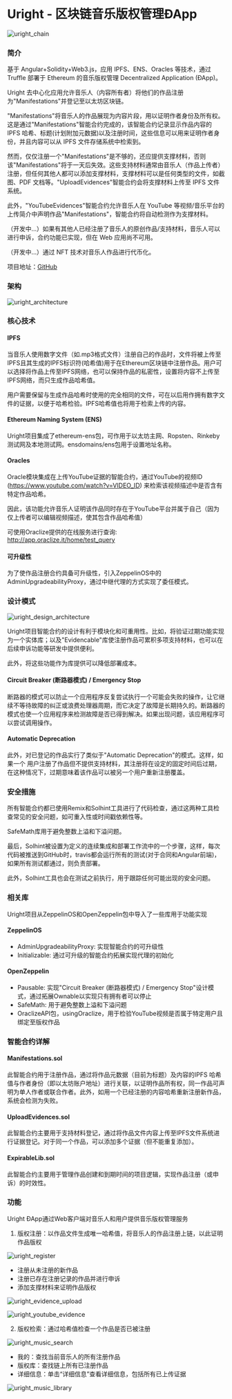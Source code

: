 # Uright - 区块链音乐版权管理ÐApp

![uright_chain](https://image.pseudoyu.com/images/uright_chain.png)

### 简介

基于 Angular+Solidity+Web3.js，应用 IPFS、ENS、Oracles 等技术，通过 Truffle 部署于 Ethereum 的音乐版权管理 Decentralized Application (ÐApp)。

Uright 去中心化应用允许音乐人（内容所有者）将他们的作品注册为"Manifestations"并登记至以太坊区块链。

"Manifestations"将音乐人的作品展现为内容片段，用以证明作者身份及所有权。这是通过"Manifestations"智能合约完成的，该智能合约记录显示作品内容的 IPFS 哈希、标题(计划附加元数据)以及注册时间，这些信息可以用来证明作者身份，并且内容可以从 IPFS 文件存储系统中检索到。

然而，仅仅注册一个"Manifestations"是不够的，还应提供支撑材料，否则该"Manifestations"将于一天后失效。这些支持材料通常由音乐人（作品上传者）注册，但任何其他人都可以添加支撑材料，支撑材料可以是任何类型的文件，如截图、PDF 文档等。"UploadEvidences"智能合约会将支撑材料上传至 IPFS 文件系统。

此外，"YouTubeEvidences"智能合约允许音乐人在 YouTube 等视频/音乐平台的上传简介中声明作品"Manifestations"，智能合约将自动检测作为支撑材料。

（开发中...）如果有其他人已经注册了音乐人的原创作品/支持材料，音乐人可以进行申诉，合约功能已实现，但在 Web 应用尚不可用。

（开发中...）通过 NFT 技术对音乐人作品进行代币化。

项目地址：[GitHub](https://github.com/pseudoyu/Uright)

### 架构

![uright_architecture](https://image.pseudoyu.com/images/uright_architecture.png)

### 核心技术

#### IPFS

当音乐人使用数字文件（如.mp3格式文件）注册自己的作品时，文件将被上传至IPFS且其生成的IPFS标识符(哈希值)用于在Ethereum区块链中注册作品。用户可以选择将作品上传至IPFS网络，也可以保持作品的私密性，设置将内容不上传至IPFS网络，而只生成作品哈希值。

用户需要保留与生成作品哈希时使用的完全相同的文件，可在以后用作拥有数字文件的证据，以便于哈希检验。IPFS哈希值也将用于检索上传的内容。

#### Ethereum Naming System (ENS)

Uright项目集成了ethereum-ens包，可作用于以太坊主网、Ropsten、Rinkeby测试网及本地测试网。ensdomains/ens包用于设置地址名称。

#### Oracles

Oracle模块集成在上传YouTube证据的智能合约，通过YouTube的视频ID (https://www.youtube.com/watch?v=VIDEO_ID) 来检索该视频描述中是否含有特定作品哈希。

因此，该功能允许音乐人证明该作品同时存在于YouTube平台并属于自己（因为仅上传者可以编辑视频描述，使其包含作品哈希值）

可使用Oraclize提供的在线服务进行查询: http://app.oraclize.it/home/test_query

#### 可升级性

为了使作品注册合约具备可升级性，引入ZeppelinOS中的AdminUpgradeabilityProxy，通过中继代理的方式实现了委任模式。

### 设计模式

![uright_design_architecture](https://image.pseudoyu.com/images/uright_design_architecture.png)

Uright项目智能合约的设计有利于模块化和可重用性。比如，将验证过期功能实现为一个实体库；以及"Evidencable"库使注册作品可累积多项支持材料，也可以在后续申诉功能等研发中提供便利。

此外，将这些功能作为库提供可以降低部署成本。

#### Circuit Breaker (断路器模式) / Emergency Stop

断路器的模式可以防止一个应用程序反复尝试执行一个可能会失败的操作，让它继续不等待故障的纠正或浪费处理器周期，而它决定了故障是长期持久的。断路器的模式也使一个应用程序来检测故障是否已得到解决。如果出现问题，该应用程序可以尝试调用操作。

#### Automatic Deprecation

此外，对已登记的作品实行了类似于"Automatic Deprecation"的模式。这样，如果一个
用户注册了作品但不提供支持材料，其注册将在设定的固定时间后过期，在这种情况下，过期意味着该作品可以被另一个用户重新注册覆盖。

### 安全措施

所有智能合约都已使用Remix和Solhint工具进行了代码检查，通过这两种工具检查常见的安全问题，如可重入性或时间戳依赖性等。

SafeMath库用于避免整数上溢和下溢问题。

最后，Solhint被设置为定义的连续集成和部署工作流中的一个步骤，这样，每次代码被推送到GitHub时，travis都会运行所有的测试(对于合同和Angular前端)，如果所有测试都通过，则负责部署。

此外，Solhint工具也会在测试之前执行，用于跟踪任何可能出现的安全问题。

### 相关库

Uright项目从ZeppelinOS和OpenZeppelin包中导入了一些库用于功能实现

#### ZeppelinOS

- AdminUpgradeabilityProxy: 实现智能合约的可升级性
- Initializable: 通过可升级的智能合约拓展实现代理的初始化

#### OpenZeppelin

- Pausable: 实现"Circuit Breaker (断路器模式) / Emergency Stop"设计模式，通过拓展Ownable以实现只有拥有者可以停止
- SafeMath: 用于避免整数上溢和下溢问题
- OraclizeAPI包，usingOraclize，用于检验YouTube视频是否属于特定用户且绑定至版权作品

### 智能合约详解

#### Manifestations.sol

此智能合约用于注册作品，通过将作品元数据（目前为标题）及内容的IPFS 哈希值与作者身份（即以太坊账户地址）进行关联，以证明作品所有权，同一作品可声明为单人作者或联合作者。此外，如用一个已经注册的内容哈希重新注册新作品，系统会检测为失败。

#### UploadEvidences.sol

此智能合约主要用于支持材料登记，通过将作品文件内容上传至IPFS文件系统进行证据登记。对于同一个作品，可以添加多个证据（但不能重复添加）。

#### ExpirableLib.sol

此智能合约主要用于管理作品创建和到期时间的项目逻辑，实现作品注册（或申诉）的时效性。

### 功能

Uright ÐApp通过Web客户端对音乐人和用户提供音乐版权管理服务

1. 版权注册：以作品文件生成唯一哈希值，将音乐人的作品注册上链，以此证明作品版权

![uright_register](https://image.pseudoyu.com/images/uright_register.png)

- 注册从未注册的新作品
- 注册已存在注册记录的作品并进行申诉
- 添加支撑材料来证明作品版权

![uright_evidence_upload](https://image.pseudoyu.com/images/uright_evidence_upload.png)

![uright_youtube_evidence](https://image.pseudoyu.com/images/uright_youtube_evidence.png)

2. 版权检索：通过哈希值检查一个作品是否已被注册

![uright_music_search](https://image.pseudoyu.com/images/uright_music_search.png)

- 我的：查找当前音乐人的所有注册作品
- 版权库：查找链上所有已注册作品
- 详细信息：单击“详细信息”查看详细信息，包括所有已上传证据

![uright_music_library](https://image.pseudoyu.com/images/uright_music_library.png)
